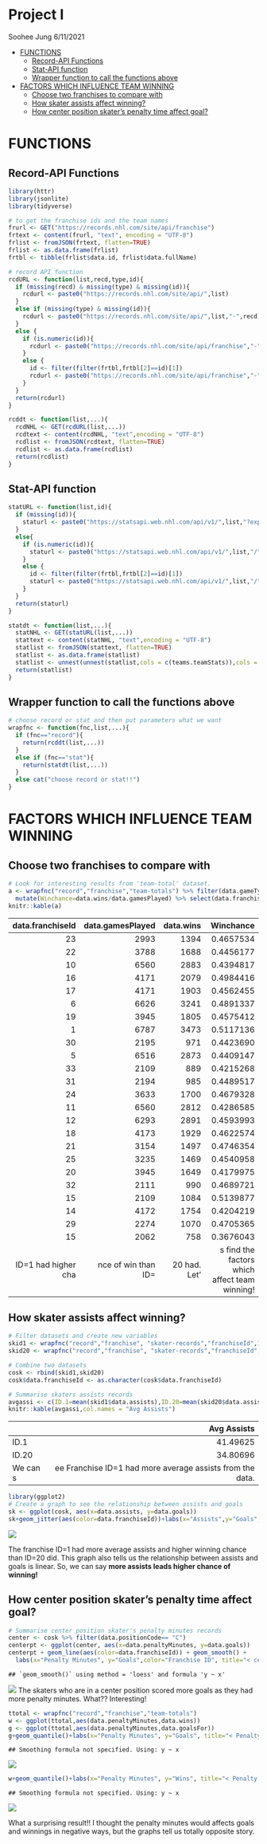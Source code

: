 Project I
================
Soohee Jung
6/11/2021

-   [FUNCTIONS](#functions)
    -   [Record-API Functions](#record-api-functions)
    -   [Stat-API function](#stat-api-function)
    -   [Wrapper function to call the functions
        above](#wrapper-function-to-call-the-functions-above)
-   [FACTORS WHICH INFLUENCE TEAM
    WINNING](#factors-which-influence-team-winning)
    -   [Choose two franchises to compare
        with](#choose-two-franchises-to-compare-with)
    -   [How skater assists affect
        winning?](#how-skater-assists-affect-winning)
    -   [How center position skater’s penalty time affect
        goal?](#how-center-position-skaters-penalty-time-affect-goal)

# FUNCTIONS

## Record-API Functions

``` r
library(httr)
library(jsonlite)
library(tidyverse)

# to get the franchise ids and the team names
frurl <- GET("https://records.nhl.com/site/api/franchise")
frtext <- content(frurl, "text", encoding = "UTF-8")
frlist <- fromJSON(frtext, flatten=TRUE)
frlist <- as.data.frame(frlist)
frtbl <- tibble(frlist$data.id, frlist$data.fullName)

# record API function
rcdURL <- function(list,recd,type,id){
  if (missing(recd) & missing(type) & missing(id)){
    rcdurl <- paste0("https://records.nhl.com/site/api/",list)
  }
  else if (missing(type) & missing(id)){
    rcdurl <- paste0("https://records.nhl.com/site/api/",list,"-",recd)
  }
  else {
    if (is.numeric(id)){
      rcdurl <- paste0("https://records.nhl.com/site/api/franchise","-",recd,"?cayenneExp=", type, "=", id)
    }
    else {
      id <- filter(filter(frtbl,frtbl[2]==id)[1])
      rcdurl <- paste0("https://records.nhl.com/site/api/franchise","-",recd,"?cayenneExp=", type, "=", id)
    }
  }
  return(rcdurl)
}

rcddt <- function(list,...){
  rcdNHL <- GET(rcdURL(list,...))
  rcdtext <- content(rcdNHL, "text",encoding = "UTF-8")
  rcdlist <- fromJSON(rcdtext, flatten=TRUE)
  rcdlist <- as.data.frame(rcdlist)
  return(rcdlist)
}
```

## Stat-API function

``` r
statURL <- function(list,id){
  if (missing(id)){
    staturl <- paste0("https://statsapi.web.nhl.com/api/v1/",list,"?expand=team.stats")
  }
  else{
    if (is.numeric(id)){
      staturl <- paste0("https://statsapi.web.nhl.com/api/v1/",list,"/",id,"?expand=team.stats")
    }
    else {
      id <- filter(filter(frtbl,frtbl[2]==id)[1])
      staturl <- paste0("https://statsapi.web.nhl.com/api/v1/",list,"/",id,"?expand=team.stats")
    }
  }
  return(staturl)
}

statdt <- function(list,...){
  statNHL <- GET(statURL(list,...))
  stattext <- content(statNHL, "text",encoding = "UTF-8")
  statlist <- fromJSON(stattext, flatten=TRUE)
  statlist <- as.data.frame(statlist)
  statlist <- unnest(unnest(statlist,cols = c(teams.teamStats)),cols = c(splits))
  return(statlist)
}
```

## Wrapper function to call the functions above

``` r
# choose record or stat and then put parameters what we want
wrapfnc <- function(fnc,list,...){
  if (fnc=="record"){
    return(rcddt(list,...))
  }
  else if (fnc=="stat"){
    return(statdt(list,...))
  }
  else cat("choose record or stat!!")
}
```

# FACTORS WHICH INFLUENCE TEAM WINNING

## Choose two franchises to compare with

``` r
# Look for interesting results from 'team-total' dataset. 
a <- wrapfnc("record","franchise","team-totals") %>% filter(data.gameTypeId==2 & data.gamesPlayed >2000) %>% 
  mutate(Winchance=data.wins/data.gamesPlayed) %>% select(data.franchiseId,data.gamesPlayed, data.wins, Winchance)
knitr::kable(a)
```

|    data.franchiseId |    data.gamesPlayed |    data.wins |                                     Winchance |
|--------------------:|--------------------:|-------------:|----------------------------------------------:|
|                  23 |                2993 |         1394 |                                     0.4657534 |
|                  22 |                3788 |         1688 |                                     0.4456177 |
|                  10 |                6560 |         2883 |                                     0.4394817 |
|                  16 |                4171 |         2079 |                                     0.4984416 |
|                  17 |                4171 |         1903 |                                     0.4562455 |
|                   6 |                6626 |         3241 |                                     0.4891337 |
|                  19 |                3945 |         1805 |                                     0.4575412 |
|                   1 |                6787 |         3473 |                                     0.5117136 |
|                  30 |                2195 |          971 |                                     0.4423690 |
|                   5 |                6516 |         2873 |                                     0.4409147 |
|                  33 |                2109 |          889 |                                     0.4215268 |
|                  31 |                2194 |          985 |                                     0.4489517 |
|                  24 |                3633 |         1700 |                                     0.4679328 |
|                  11 |                6560 |         2812 |                                     0.4286585 |
|                  12 |                6293 |         2891 |                                     0.4593993 |
|                  18 |                4173 |         1929 |                                     0.4622574 |
|                  21 |                3154 |         1497 |                                     0.4746354 |
|                  25 |                3235 |         1469 |                                     0.4540958 |
|                  20 |                3945 |         1649 |                                     0.4179975 |
|                  32 |                2111 |          990 |                                     0.4689721 |
|                  15 |                2109 |         1084 |                                     0.5139877 |
|                  14 |                4172 |         1754 |                                     0.4204219 |
|                  29 |                2274 |         1070 |                                     0.4705365 |
|                  15 |                2062 |          758 |                                     0.3676043 |
| ID=1 had higher cha | nce of win than ID= | 20 had. Let’ | s find the factors which affect team winning! |

## How skater assists affect winning?

``` r
# Filter datasets and create new variables
skid1 <- wrapfnc("record","franchise", "skater-records","franchiseId",1)
skid20 <- wrapfnc("record","franchise", "skater-records","franchiseId",20)

# Combine two datasets
cosk <- rbind(skid1,skid20)
cosk$data.franchiseId <- as.character(cosk$data.franchiseId)

# Summarise skaters assists records
avgassi <- c(ID.1=mean(skid1$data.assists),ID.20=mean(skid20$data.assists))
knitr::kable(avgassi,col.names = "Avg Assists")
```

|          |                                               Avg Assists |
|----------|----------------------------------------------------------:|
| ID.1     |                                                  41.49625 |
| ID.20    |                                                  34.80696 |
| We can s | ee Franchise ID=1 had more average assists from the data. |

``` r
library(ggplot2)
# Create a graph to see the relationship between assists and goals
sk <- ggplot(cosk, aes(x=data.assists, y=data.goals))
sk+geom_jitter(aes(color=data.franchiseId))+labs(x="Assists",y="Goals",color="Franchise ID",title="< Assists and Goals >")
```

![](README_files/figure-gfm/unnamed-chunk-6-1.png)<!-- -->

The franchise ID=1 had more average assists and higher winning chance
than ID=20 did. This graph also tells us the relationship between
assists and goals is linear. So, we can say **more assists leads higher
chance of winning!**

## How center position skater’s penalty time affect goal?

``` r
# Summarise center position skater's penalty minutes records
center <- cosk %>% filter(data.positionCode== "C")
centerpt <- ggplot(center, aes(x=data.penaltyMinutes, y=data.goals))
centerpt + geom_line(aes(color=data.franchiseId)) + geom_smooth() +
  labs(x="Penalty Minutes", y="Goals",color="Franchise ID", title="< center skater Penalty minute and Goals >")
```

    ## `geom_smooth()` using method = 'loess' and formula 'y ~ x'

![](README_files/figure-gfm/unnamed-chunk-7-1.png)<!-- --> The skaters
who are in a center position scored more goals as they had more penalty
minutes. What?? Interesting!

``` r
ttotal <- wrapfnc("record","franchise","team-totals")
w <- ggplot(ttotal,aes(data.penaltyMinutes,data.wins))
g <- ggplot(ttotal,aes(data.penaltyMinutes,data.goalsFor))
g+geom_quantile()+labs(x="Penalty Minutes", y="Goals", title="< Penalty minutes and Goals >")
```

    ## Smoothing formula not specified. Using: y ~ x

![](README_files/figure-gfm/unnamed-chunk-8-1.png)<!-- -->

``` r
w+geom_quantile()+labs(x="Penalty Minutes", y="Wins", title="< Penalty minutes and Wins >")
```

    ## Smoothing formula not specified. Using: y ~ x

![](README_files/figure-gfm/unnamed-chunk-8-2.png)<!-- -->

What a surprising result!! I thought the penalty minutes would affects
goals and winnings in negative ways, but the graphs tell us totally
opposite story.
